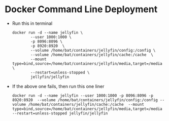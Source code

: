 # Docker Command Line Deployment

- Run this in terminal

  ```
  docker run -d --name jellyfin \
          --user 1000:1000 \
          -p 8096:8096 \
          -p 8920:8920  \
          --volume /home/bat/containers/jellyfin/config:/config \
          --volume /home/bat/containers/jellyfin/cache:/cache  \
          --mount type=bind,source=/home/bat/containers/jellyfin/media,target=/media \
          --restart=unless-stopped \
          jellyfin/jellyfin
  ```

- If the above one fails, then run this one liner

  ```
  docker run -d --name jellyfin --user 1000:1000 -p 8096:8096 -p 8920:8920  --volume /home/bat/containers/jellyfin/config:/config --volume /home/bat/containers/jellyfin/cache:/cache  --mount type=bind,source=/home/bat/containers/jellyfin/media,target=/media --restart=unless-stopped jellyfin/jellyfin
  ```
